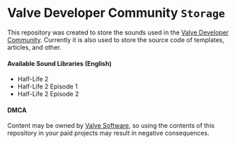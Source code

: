 # Valve Developer Community `Storage`
This repository was created to store the sounds used in the [Valve Developer Community](https://developer.valvesoftware.com). Currently it is also used to store the source code of templates, articles, and other.

#### Available Sound Libraries (English)
- Half-Life 2
- Half-Life 2 Episode 1
- Half-Life 2 Episode 2

#### DMCA
Content may be owned by [Valve Software](https://github.com/ValveSoftware), so using the contents of this repository in your paid projects may result in negative consequences.
